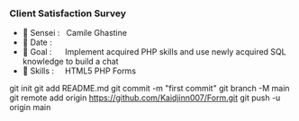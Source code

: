 ### Client Satisfaction Survey

- 🥋 Sensei : &nbsp;                              Camile Ghastine
- 📅 Date : &nbsp;&nbsp;&nbsp;&nbsp;              
- 🥅 Goal : &nbsp;&nbsp;&nbsp;&nbsp;              Implement acquired PHP skills and use newly acquired SQL knowledge to build a chat
- 🔧 Skills : &nbsp;&nbsp;&nbsp;                  HTML5 PHP Forms

git init
git add README.md
git commit -m "first commit"
git branch -M main
git remote add origin https://github.com/Kaidjinn007/Form.git
git push -u origin main
